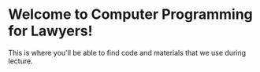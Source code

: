 # Welcome to Computer Programming for Lawyers!
This is where you'll be able to find code and materials that we use during lecture. 
